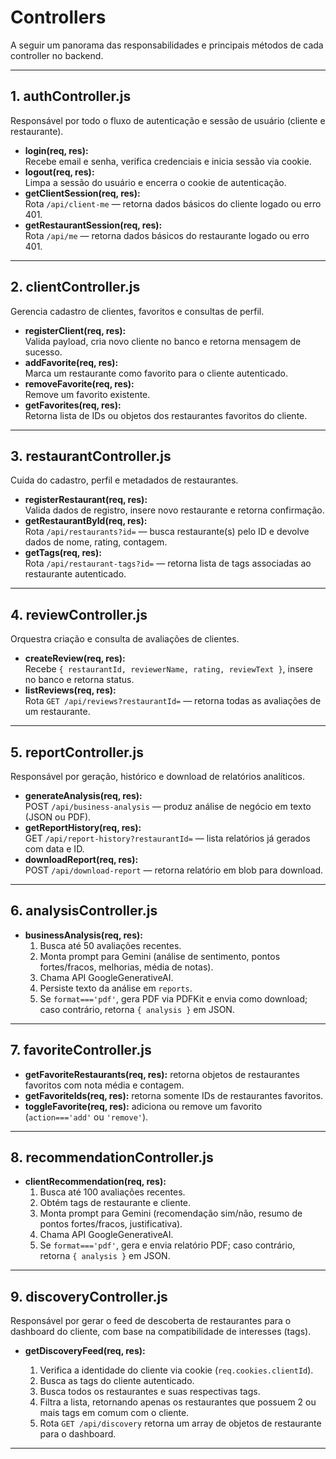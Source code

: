 # Controllers

A seguir um panorama das responsabilidades e principais métodos de cada controller no backend.

---

## 1. authController.js

Responsável por todo o fluxo de autenticação e sessão de usuário (cliente e restaurante).

- **login(req, res):**  
  Recebe email e senha, verifica credenciais e inicia sessão via cookie.  
- **logout(req, res):**  
  Limpa a sessão do usuário e encerra o cookie de autenticação.  
- **getClientSession(req, res):**  
  Rota `/api/client-me` — retorna dados básicos do cliente logado ou erro 401.  
- **getRestaurantSession(req, res):**  
  Rota `/api/me` — retorna dados básicos do restaurante logado ou erro 401.

---

## 2. clientController.js

Gerencia cadastro de clientes, favoritos e consultas de perfil.

- **registerClient(req, res):**  
  Valida payload, cria novo cliente no banco e retorna mensagem de sucesso.  
- **addFavorite(req, res):**  
  Marca um restaurante como favorito para o cliente autenticado.  
- **removeFavorite(req, res):**  
  Remove um favorito existente.  
- **getFavorites(req, res):**  
  Retorna lista de IDs ou objetos dos restaurantes favoritos do cliente.  

---

## 3. restaurantController.js

Cuida do cadastro, perfil e metadados de restaurantes.

- **registerRestaurant(req, res):**  
  Valida dados de registro, insere novo restaurante e retorna confirmação.  
- **getRestaurantById(req, res):**  
  Rota `/api/restaurants?id=` — busca restaurante(s) pelo ID e devolve dados de nome, rating, contagem.  
- **getTags(req, res):**  
  Rota `/api/restaurant-tags?id=` — retorna lista de tags associadas ao restaurante autenticado.

---

## 4. reviewController.js

Orquestra criação e consulta de avaliações de clientes.

- **createReview(req, res):**  
  Recebe `{ restaurantId, reviewerName, rating, reviewText }`, insere no banco e retorna status.  
- **listReviews(req, res):**  
  Rota `GET /api/reviews?restaurantId=` — retorna todas as avaliações de um restaurante.

---

## 5. reportController.js

Responsável por geração, histórico e download de relatórios analíticos.

- **generateAnalysis(req, res):**  
  POST `/api/business-analysis` — produz análise de negócio em texto (JSON ou PDF).  
- **getReportHistory(req, res):**  
  GET `/api/report-history?restaurantId=` — lista relatórios já gerados com data e ID.  
- **downloadReport(req, res):**  
  POST `/api/download-report` — retorna relatório em blob para download.

---

## 6. analysisController.js

- **businessAnalysis(req, res):**  
  1. Busca até 50 avaliações recentes.  
  2. Monta prompt para Gemini (análise de sentimento, pontos fortes/fracos, melhorias, média de notas).  
  3. Chama API GoogleGenerativeAI.  
  4. Persiste texto da análise em `reports`.  
  5. Se `format==='pdf'`, gera PDF via PDFKit e envia como download; caso contrário, retorna `{ analysis }` em JSON.

---

## 7. favoriteController.js

- **getFavoriteRestaurants(req, res):** retorna objetos de restaurantes favoritos com nota média e contagem.  
- **getFavoriteIds(req, res):** retorna somente IDs de restaurantes favoritos.  
- **toggleFavorite(req, res):** adiciona ou remove um favorito (`action==='add'` ou `'remove'`).

---

## 8. recommendationController.js

- **clientRecommendation(req, res):**  
  1. Busca até 100 avaliações recentes.  
  2. Obtém tags de restaurante e cliente.  
  3. Monta prompt para Gemini (recomendação sim/não, resumo de pontos fortes/fracos, justificativa).  
  4. Chama API GoogleGenerativeAI.  
  5. Se `format==='pdf'`, gera e envia relatório PDF; caso contrário, retorna `{ analysis }` em JSON.

---

## 9. discoveryController.js

Responsável por gerar o feed de descoberta de restaurantes para o dashboard do cliente, com base na compatibilidade de interesses (tags).

- **getDiscoveryFeed(req, res):**

  1. Verifica a identidade do cliente via cookie (`req.cookies.clientId`).
  2. Busca as tags do cliente autenticado.
  3. Busca todos os restaurantes e suas respectivas tags.
  4. Filtra a lista, retornando apenas os restaurantes que possuem 2 ou mais tags em comum com o cliente.
  5. Rota `GET /api/discovery` retorna um array de objetos de restaurante para o dashboard.

---